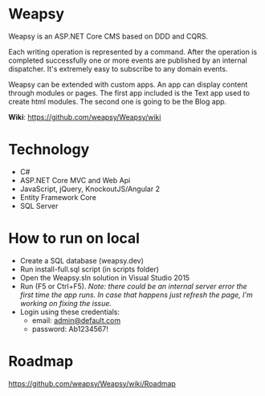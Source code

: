 # Weapsy
Weapsy is an ASP.NET Core CMS based on DDD and CQRS.

Each writing operation is represented by a command. After the operation is completed successfully one or more events are published by an internal dispatcher.
It's extremely easy to subscribe to any domain events.

Weapsy can be extended with custom apps.
An app can display content through modules or pages.
The first app included is the Text app used to create html modules.
The second one is going to be the Blog app.

**Wiki**: https://github.com/weapsy/Weapsy/wiki

# Technology

- C#
- ASP.NET Core MVC and Web Api
- JavaScript, jQuery, KnockoutJS/Angular 2
- Entity Framework Core
- SQL Server

# How to run on local

- Create a SQL database (weapsy.dev)
- Run install-full.sql script (in scripts folder)
- Open the Weapsy.sln solution in Visual Studio 2015
- Run (F5 or Ctrl+F5). _Note: there could be an internal server error the first time the app runs. In case that happens just refresh the page, I'm working on fixing the issue._
- Login using these credentials:
  - email: admin@default.com
  - password: Ab1234567!

# Roadmap

https://github.com/weapsy/Weapsy/wiki/Roadmap

